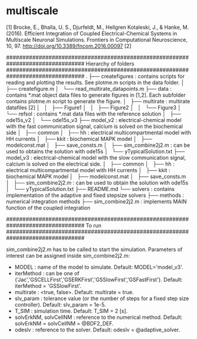 # multiscale
[1] Brocke, E., Bhalla, U. S., Djurfeldt, M., Hellgren Kotaleski, J., &amp; Hanke, M. (2016). Efficient Integration of Coupled Electrical-Chemical Systems in Multiscale Neuronal Simulations. Frontiers in Computational Neuroscience, 10, 97. http://doi.org/10.3389/fncom.2016.00097
[2]

################################################################################
				Hierarchy of folders
################################################################################
.
├── createfigures	:	contains scripts for reading and plotting the results. See plotme.m scripts in the data folder.
│   ├── createfigure.m
│   └── read_multirate_datapoints.m
├── data	:	contains *.mat object data files to generate figures in [1,2]. Each subfolder contains plotme.m script to generate the figure.
│   ├── multirate : multirate datafiles [2]
│   │   ├── Figure1
│   │   ├── Figure2
│   │   └── Figure3
│   └── refsol	:	contains *.mat data files with the reference solution
│       ├── ode15s_v2
│       └── ode15s_v3
├── model_v2	:	electrical-chemical  model with the fast communication signal, calcium is solved on the biochemical side
│   ├── common
│   ├── hh	:	electrical multicompartmental model with HH currents
│   ├── kkit	:	biochemical MAPK model
│   ├── modelconst.mat
│   ├── save_consts.m
│   ├── sim_combine2j2.m	:	can be used to obtains the solution with ode15s
│   └── yTypicalSolution.txt
├── model_v3	:	electrical-chemical  model with the slow communication signal, calcium is solved on the electrical side.
│   ├── common
│   ├── hh	:	electrical multicompartmental model with HH currents
│   ├── kkit	:	biochemical MAPK model
│   ├── modelconst.mat
│   ├── save_consts.m
│   ├── sim_combine2j2.m	:	can be used to obtain the solution with ode15s
│   └── yTypicalSolution.txt
├── README.md
└── solvers	:	contains implementation of the adaptive and fixed stepsize solvers
    ├── methods	:	numerical integration methods
    ├── sim_combine2j2.m	  :	      implements MAIN function of the coupled integration

################################################################################
				To run
################################################################################

sim_combine2j2.m has to be called to start the simulation. 
Parameters of interest can be assigned inside sim_combine2j2.m:
* MODEL	      : name of the model to simulate. Default: MODEL='model_v3'.
* iterMethod  : can be one of {'Jac','GSCELLFirst','GSERKFirst','GSSlowFirst','GSFastFirst'}.  Default: iterMethod = 'GSSlowFirst'.
* multirate   : <true, false>. Default: multirate = true.
* slv_param   : tolerance value (or the number of steps for a fixed step size controller). Default: slv_param = 1e-5.
* T_SIM	      : simulation time. Default: T_SIM = 2 [s].
* solvErkNM, solvCellNM : reference to the numerical method. Default: solvErkNM = solvCellNM = @BDF2_DEF.
* odeslv     : reference to the solver. Default: odeslv = @adaptive_solver.